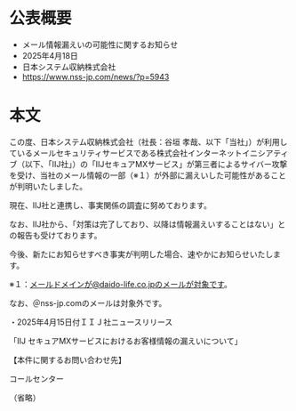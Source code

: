 # 公表概要
- メール情報漏えいの可能性に関するお知らせ
- 2025年4月18日
- 日本システム収納株式会社
- https://www.nss-jp.com/news/?p=5943

# 本文
この度、日本システム収納株式会社（社長：谷垣 孝哉、以下「当社」）が利用しているメールセキュリティサービスである株式会社インターネットイニシアティブ（以下、「IIJ社」）の「IIJセキュアMXサービス」が第三者によるサイバー攻撃を受け、当社のメール情報の一部（※１）が外部に漏えいした可能性があることが判明いたしました。

現在、IIJ社と連携し、事実関係の調査に努めております。

なお、IIJ社から、「対策は完了しており、以降は情報漏えいすることはない」との報告も受けております。

今後、新たにお知らせすべき事実が判明した場合、速やかにお知らせいたします。

 

※１：メールドメインが@daido-life.co.jpのメールが対象です。

なお、＠nss-jp.comのメールは対象外です。

・2025年4月15日付ＩＩＪ社ニュースリリース

「IIJ セキュアMXサービスにおけるお客様情報の漏えいについて」

 
【本件に関するお問い合わせ先】

コールセンター

（省略）
